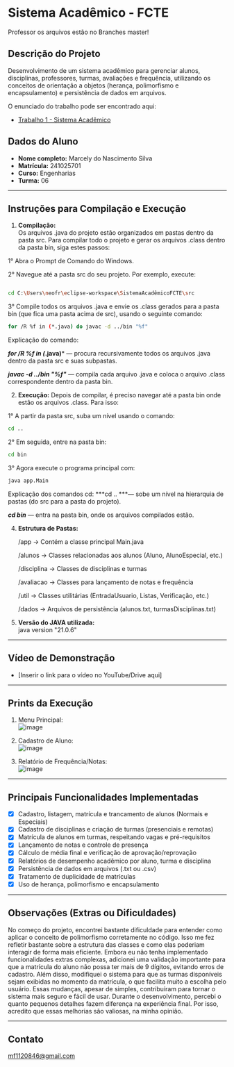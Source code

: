 # Sistema Acadêmico - FCTE
Professor os arquivos estão no Branches master!

## Descrição do Projeto

Desenvolvimento de um sistema acadêmico para gerenciar alunos, disciplinas, professores, turmas, avaliações e frequência, utilizando os conceitos de orientação a objetos (herança, polimorfismo e encapsulamento) e persistência de dados em arquivos.

O enunciado do trabalho pode ser encontrado aqui:
- [Trabalho 1 - Sistema Acadêmico](https://github.com/lboaventura25/OO-T06_2025.1_UnB_FCTE/blob/main/trabalhos/ep1/README.md)

## Dados do Aluno

- **Nome completo:** Marcely do Nascimento Silva
- **Matrícula:** 241025701
- **Curso:** Engenharias
- **Turma:** 06

---

## Instruções para Compilação e Execução

1. **Compilação:**  
  Os arquivos .java do projeto estão organizados em pastas dentro da pasta src. Para compilar todo o projeto e gerar os arquivos .class dentro da pasta bin, siga estes passos:

  1° Abra o Prompt de Comando do Windows.

  2° Navegue até a pasta src do seu projeto. Por exemplo, execute:

   ````bash

cd C:\Users\neofr\eclipse-workspace\SistemaAcadêmicoFCTE\src
`````
3° Compile todos os arquivos .java e envie os .class gerados para a pasta bin (que fica uma pasta acima de src), usando o seguinte comando:

````bash
for /R %f in (*.java) do javac -d ../bin "%f"
````
Explicação do comando:

***for /R %f in (*.java)*** — procura recursivamente todos os arquivos .java dentro da pasta src e suas subpastas.

***javac -d ../bin "%f"*** — compila cada arquivo .java e coloca o arquivo .class correspondente dentro da pasta bin.

2. **Execução:**
   Depois de compilar, é preciso navegar até a pasta bin onde estão os arquivos .class. Para isso:

1° A partir da pasta src, suba um nível usando o comando:

````bash
cd ..
````
2° Em seguida, entre na pasta bin:

````bash
cd bin
````
3° Agora execute o programa principal com:

````bash
java app.Main
````
Explicação dos comandos cd:
***cd .. ***— sobe um nível na hierarquia de pastas (do src para a pasta do projeto).

***cd bin*** — entra na pasta bin, onde os arquivos compilados estão.
   

4. **Estrutura de Pastas:**  

    /app          -> Contém a classe principal Main.java

   /alunos       -> Classes relacionadas aos alunos (Aluno, AlunoEspecial,  etc.)

   /disciplina   -> Classes de disciplinas e turmas

   /avaliacao    -> Classes para lançamento de notas e frequência

   /util         -> Classes utilitárias (EntradaUsuario, Listas, Verificação, etc.)

   /dados        -> Arquivos de persistência (alunos.txt, turmasDisciplinas.txt)

3. **Versão do JAVA utilizada:**  
   java version "21.0.6"

---

## Vídeo de Demonstração

- [Inserir o link para o vídeo no YouTube/Drive aqui]

---

## Prints da Execução

1. Menu Principal:  
![image](https://github.com/user-attachments/assets/48274b84-3933-43e4-a3c7-ec121e2a34a4)




2. Cadastro de Aluno:  
 ![image](https://github.com/user-attachments/assets/5b2f6f2b-20a6-4cd6-8952-5c38aa882e03)


3. Relatório de Frequência/Notas:  
 ![image](https://github.com/user-attachments/assets/6df7702e-dfc3-4e3c-a916-1df8218a8609)


---

## Principais Funcionalidades Implementadas

- [x] Cadastro, listagem, matrícula e trancamento de alunos (Normais e Especiais)
- [x] Cadastro de disciplinas e criação de turmas (presenciais e remotas)
- [x] Matrícula de alunos em turmas, respeitando vagas e pré-requisitos
- [x] Lançamento de notas e controle de presença
- [x] Cálculo de média final e verificação de aprovação/reprovação
- [x] Relatórios de desempenho acadêmico por aluno, turma e disciplina
- [x] Persistência de dados em arquivos (.txt ou .csv)
- [x] Tratamento de duplicidade de matrículas
- [x] Uso de herança, polimorfismo e encapsulamento

---

## Observações (Extras ou Dificuldades)

 No começo do projeto, encontrei bastante dificuldade para entender como aplicar o conceito de polimorfismo corretamente no código. Isso me fez refletir bastante sobre a estrutura das classes e como elas poderiam interagir de forma mais eficiente. Embora eu não tenha implementado funcionalidades extras complexas, adicionei uma validação importante para que a matrícula do aluno não possa ter mais de 9 dígitos, evitando erros de cadastro. Além disso, modifiquei o sistema para que as turmas disponíveis sejam exibidas no momento da matrícula, o que facilita muito a escolha pelo usuário. Essas mudanças, apesar de simples, contribuíram para tornar o sistema mais seguro e fácil de usar. Durante o desenvolvimento, percebi o quanto pequenos detalhes fazem diferença na experiência final. Por isso, acredito que essas melhorias são valiosas, na minha opinião.

---

## Contato

mf1120846@gmail.com


